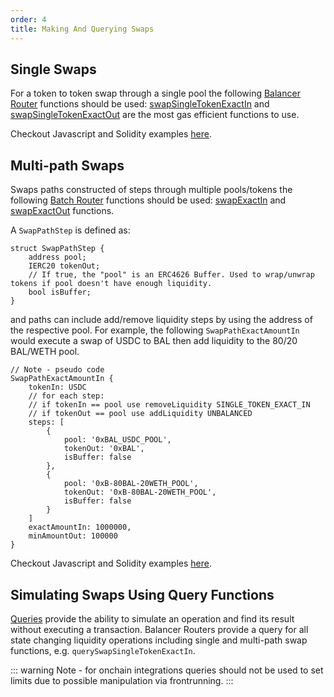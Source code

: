 ```yaml
---
order: 4
title: Making And Querying Swaps
---
```


## Single Swaps

For a token to token swap through a single pool the following [Balancer Router](/developer-reference/contracts/router-api.md) functions should be used: [swapSingleTokenExactIn](/developer-reference/contracts/router-api.md#swapsingletokenexactin) and [swapSingleTokenExactOut](/developer-reference/contracts/router-api.md#swapsingletokenexactout) are the most gas efficient functions to use.

Checkout Javascript and Solidity examples [here](/integration-guides/swapping/swapping-custom-paths-with-router.md#single-swap).

## Multi-path Swaps

Swaps paths constructed of steps through multiple pools/tokens the following [Batch Router](/developer-reference/contracts/batch-router-api.md) functions should be used: [swapExactIn](/developer-reference/contracts/batch-router-api.md#swapexactin) and [swapExactOut](/developer-reference/contracts/batch-router-api.md#swapexactout) functions.

A `SwapPathStep` is defined as:
```
struct SwapPathStep {
    address pool;
    IERC20 tokenOut;
    // If true, the "pool" is an ERC4626 Buffer. Used to wrap/unwrap tokens if pool doesn't have enough liquidity.
    bool isBuffer;
}
```
and paths can include add/remove liquidity steps by using the address of the respective pool. For example, the following `SwapPathExactAmountIn` would execute a swap of USDC to BAL then add liquidity to the 80/20 BAL/WETH pool.

```solidity
// Note - pseudo code
SwapPathExactAmountIn {
    tokenIn: USDC
    // for each step:
    // if tokenIn == pool use removeLiquidity SINGLE_TOKEN_EXACT_IN
    // if tokenOut == pool use addLiquidity UNBALANCED
    steps: [
        { 
            pool: '0xBAL_USDC_POOL',
            tokenOut: '0xBAL',
            isBuffer: false
        },
        {
            pool: '0xB-80BAL-20WETH_POOL',
            tokenOut: '0xB-80BAL-20WETH_POOL',
            isBuffer: false
        }
    ]
    exactAmountIn: 1000000,
    minAmountOut: 100000
}
```

Checkout Javascript and Solidity examples [here](/integration-guides/swapping/swapping-custom-paths-with-router.md#multi-path-swap).

## Simulating Swaps Using Query Functions

[Queries](/concepts/router/queries.md) provide the ability to simulate an operation and find its result without executing a transaction. Balancer Routers provide a query for all state changing liquidity operations including single and multi-path swap functions, e.g. `querySwapSingleTokenExactIn`. 

::: warning Note - for onchain integrations queries should not be used to set limits due to possible manipulation via frontrunning.
:::
